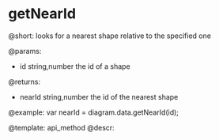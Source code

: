 getNearId
===========

@short:
 	looks for a nearest shape relative to the specified one
    
    
@params:

- id		string,number		the id of a shape


@returns:
- nearId		string,number		the id of the nearest shape


@example:
var nearId = diagram.data.getNearId(id);

@template: api_method
@descr:
